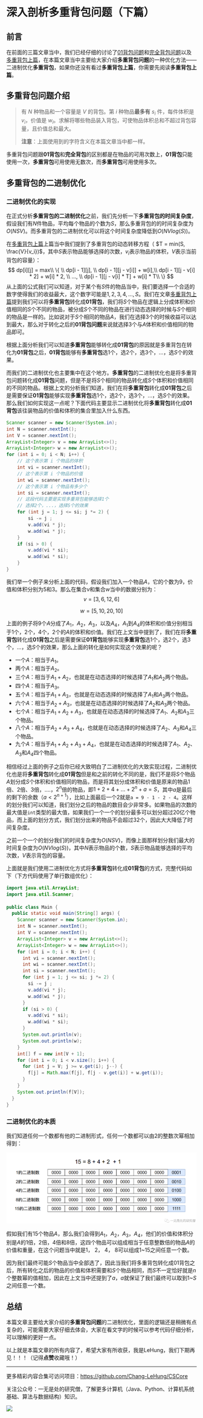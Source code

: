# 深入剖析多重背包问题（下篇）

## 前言

在前面的三篇文章当中，我们已经仔细的讨论了[01背包问题](https://mp.weixin.qq.com/s?__biz=Mzg3ODgyNDgwNg==&mid=2247484416&idx=1&sn=d8aa70bc642c94a127ea67409808980f&chksm=cf0c9809f87b111f2fb092adba83da7e5463a8f5eaa92914ddb975065428a1a80a7d6bc53f3a&token=883596793&lang=zh_CN#rd)和[完全背包问题](https://mp.weixin.qq.com/s?__biz=Mzg3ODgyNDgwNg==&mid=2247484544&idx=1&sn=c4de17583010430fa519ecd1703bedea&chksm=cf0c9889f87b119fe5621bacf417b163020dcd8a7c0ed63df94de20ba67ae742b4d86e22ae16&token=883596793&lang=zh_CN#rd)以及[多重背包上篇](https://juejin.cn/post/7120663634354634788)，在本篇文章当中主要给大家介绍**多重背包问题**的一种优化方法——二进制优化**多重背包**，如果你还没有看过**多重背包上篇**，你需要先阅读**多重背包上篇**。

## 多重背包问题介绍

>有 $N$ 种物品和一个容量是 $V$ 的背包。第 $i$ 种物品**最多有** $s_i$ 件，每件体积是 $v_i$，价值是 $w_i$。求解将哪些物品装入背包，可使物品体积总和不超过背包容量，且价值总和最大。
>
>**注意**：上面使用到的字符含义在本篇文章当中都一样。

多重背包问题跟**01背包**和**完全背包**的区别都是在物品的可用次数上，**01背包**只能使用一次，**多重背包**可用使用无数次，而**多重背包**可用使用多次。

## 多重背包的二进制优化

### 二进制优化的实现

在正式分析**多重背包的二进制优化**之前，我们先分析一下**多重背包的时间复杂度**，假设我们有$N$件物品，平均每个物品的个数为$S$，那么多重背包的的时间复杂度为$O(NSV)$。而多重背包的二进制优化可以将这个时间复杂度降低到$O(NVlog(S))$。

在[多重背包上篇](https://juejin.cn/post/7120663634354634788)上篇当中我们提到了多重背包的动态转移方程（ $T = min(S, \frac{V}{v_i})$，其中$S$表示物品能够选择的次数，$v_i$表示物品的体积，$V$表示当前背包的容量）：
$$
dp[i][j] = 
max\\
\{ \\
dp[i - 1][j], \\
dp[i - 1][j - v[i]] + w[i],\\
dp[i - 1][j - v[i] * 2] + w[i] * 2, \\
..., \\
dp[i - 1][j - v[i] * T] + w[i] * T\\
\}
$$
从上面的公式我们可以知道，对于某个有$S$件的物品当中，我们要选择一个合适的数字使得我们的收益最大，这个数字可能是$1, 2, 3, 4, ..., S$。我们在文章[多重背包上篇](https://juejin.cn/post/7120663634354634788)提到我们可以将**多重背包**转化成**01背包**，我们将$S$个物品在逻辑上分成体积和价值相同的$S$个不同的物品，被分成$S$个不同的物品在进行动态选择的时候与$S$个相同的物品是一样的。比如说对于$S$个相同的物品$A$，我们在选择3个的时候收益可以达到最大，那么对于转化之后的**01背包问题**来说就选择3个与$A$体积和价值相同的物品即可。

根据上面分析我们可以知道**多重背包**能够转化成**01背包**的原因就是多重背包在转化为**01背包**之后，**01背包**能够有**多重背包**选1个，选2个，选3个，...，选$S$个的效果。

而我们的二进制优化也主要集中在这个地方。**多重背包**的二进制优化也是将多重背包问题转化成**01背包**问题，但是不是将$S$个相同的物品转化成$S$个体积和价值相同的不同的物品。根据上文的分析我们知道，我们在将**多重背包**转化成**01背包**之后是需要保证**01背包**能够实现**多重背包**选1个，选2个，选3个，...，选$S$个的效果。那么我们如何实现这一点呢？下面代码主要显示二进制优化将**多重背包**转化成**01背包**该往装物品的价值和体积的集合里加入什么东西。

```java
Scanner scanner = new Scanner(System.in);
int N = scanner.nextInt();
int V = scanner.nextInt();
ArrayList<Integer> v = new ArrayList<>();
ArrayList<Integer> w = new ArrayList<>();
for (int i = 0; i < N; i++) {
    // 这个表示第 i 个物品的体积
    int vi = scanner.nextInt();
    // 这个表示第 i 个物品的价值
    int wi = scanner.nextInt();
    // 这个表示第 i 个物品有多少个
    int si = scanner.nextInt();
    // 这段代码主要是实现多重背包能够选择1个
    // 选择2个，...，选择S个的效果
    for (int j = 1; j <= si; j *= 2) {
        si -= j ;
        v.add(vi * j);
        w.add(wi * j);
    }
    if (si > 0) {
        v.add(vi * si);
        w.add(wi * si);
    }
}
```

我们举一个例子来分析上面的代码，假设我们加入一个物品$A$，它的个数为9，价值和体积分别为5和3。那么在集合$v$和集合$w$当中的数据分别为：
$$
v = [3, 6, 12, 6]
$$

$$
w  = [5, 10, 20, 10]
$$

上面的例子将9个$A$分成了$A_1$，$A_2$，$A_3$，以及$A_4$，$A_1$到$A_4$的体积和价值分别相当于1个，2个，4个，2个的$A$的体积和价值。我们在上文当中提到了，我们在将**多重背包**转化成**01背包**之后是需要保证**01背包**能够实现**多重背包**选1个，选2个，选3个，...，选$S$个的效果，那么上面的转化是如何实现这个效果的呢？

- 一个$A$：相当于$A_1$。
- 两个$A$：相当于$A_2$。
- 三个$A$：相当于$A_1 + A_2$，也就是在动态选择的时候选择了$A_1$和$A_2$两个物品。
- 四个$A$：相当于$A_3$。
- 五个$A$：相当于$A_1 + A_3$，也就是在动态选择的时候选择了$A_1$和$A_3$两个物品。
- 六个$A$：相当于$A_2 + A_3$，也就是在动态选择的时候选择了$A_2$和$A_3$两个物品。
- 七个$A$：相当于$A_1 + A_2 + A_3$，也就是在动态选择的时候选择了$A_1$、$A_2$和$A_3$三个物品。
- 八个$A$：相当于$A_2 + A_3 + A_4$，也就是在动态选择的时候选择了$A_2$、$A_3$和$A_4$三个物品。
- 九个$A$：相当于$A_1 + A_2 + A_3 + A_4$，也就是在动态选择的时候选择了$A_1$、$A_2$、$A_3$和$A_4$四个物品。

相信经过上面的例子之后你已经大致明白了二进制优化的大致实现过程，二进制优化也是将**多重背包**转化成**01背包**但是和之前的转化不同的是，我们不是将$S$个物品$A$划分成$S$个体积和价值相同的物品，而是将其划分成体积和价值是原来的物品1倍、2倍、3倍，....，$2^n$倍的物品，即$1 + 2 + 4 + ... + 2^n + a = S$，其中$a$是最后的剩下的余数（$a \lt 2^{n + 1}$），比如上面最后一个2就是`a = 9 - 1 - 2 - 4`。这样的划分我们可以知道，我们划分之后的物品的数目会少非常多。如果物品的次数的最大值是`int`类型的最大值，如果我们一个一个的划分最多可以划分超过20亿个物品，而上面的划分方式，我们划分出来的物品不会超过32个，因此大大降低了时间复杂度。

之前一个一个的划分我们的时间复杂度为$O(NSV)$，而像上面那样划分我们最大的时间复杂度为$O(NVlog(S))$，其中$N$表示物品的个数，$S$表示物品能够选择的平均次数，$V$表示背包的容量。

上面就是我们使用二进制优化方式将**多重背包**转化成**01背包**的方式，完整代码如下（下方代码使用了单行数组优化）：

```java
import java.util.ArrayList;
import java.util.Scanner;

public class Main {
  public static void main(String[] args) {
    Scanner scanner = new Scanner(System.in);
    int N = scanner.nextInt();
    int V = scanner.nextInt();
    ArrayList<Integer> v = new ArrayList<>();
    ArrayList<Integer> w = new ArrayList<>();
    for (int i = 0; i < N; i++) {
      int vi = scanner.nextInt();
      int wi = scanner.nextInt();
      int si = scanner.nextInt();
      for (int j = 1; j <= si; j *= 2) {
        si -= j ;
        v.add(vi * j);
        w.add(wi * j);
      }
      if (si > 0) {
        v.add(vi * si);
        w.add(wi * si);
      }
      System.out.println(v);
      System.out.println(w);
    }
    int[] f = new int[V + 1];
    for (int i = 0; i < v.size(); i++) {
      for (int j = V; j >= v.get(i); j--) {
        f[j] = Math.max(f[j], f[j - v.get(i)] + w.get(i));
      }
    }
    System.out.println(f[V]);
  }
}

```

### 二进制优化的本质

我们知道任何一个数都有他的二进制形式，任何一个数都可以由2的整数次幂相加得到：

<img src="../images/hashmap/01-hashmap40.png" alt="01-hashmap40" style="zoom:80%;" />

假如我们有15个物品$A$，那么我们会得到$A_1$，$A_2$，$A_3$，$A_4$，他们的价值和体积分别是$A$的1倍，2倍，4倍和8倍，这四个物品可以组成相当于任意整数倍的物品$A$的价值和重量，在这个问题当中就是1， 2， 4， 8可以组成1~15之间任意一个数。

因为我们最终可能$S$个物品当中全部选了，因此当我们将多重背包转化成01背包之后，所有转化之后的物品的价值和体积需要和$S$个物品相同，而$S$不一定恰好就是$n$个整数幂的值相加，因此在上文当中还提到了$a$，$a$就保证了我们最终可以取到1~$S$之间任意一个数。

## 总结

本篇文章主要给大家介绍的**多重背包问题**的二进制优化，里面的逻辑还是稍微有点复杂的，可能需要大家仔细去体会，大家在看文字的时候可以参考代码仔细分析，可以理解的更好一点。

以上就是本篇文章的所有内容了，希望大家有所收获，我是LeHung，我们下期再见！！！（记得**点赞**收藏哦！）

---

更多精彩内容合集可访问项目：<https://github.com/Chang-LeHung/CSCore>

关注公众号：一无是处的研究僧，了解更多计算机（Java、Python、计算机系统基础、算法与数据结构）知识。

![](https://img2022.cnblogs.com/blog/2519003/202207/2519003-20220703200459566-1837431658.jpg)